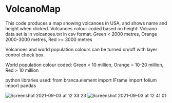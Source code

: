 # VolcanoMap

This code produces a map showing volcanoes in USA, and shows name and height when clicked. 
Volcanoes colour coded based on height:
Volcano data set is in volcanoes.txt in csv format.
Green < 2000 metres,
Orange 2000-3000 metres,
Red >= 3000 metres

Volcanoes and world population colours can be turned on/off with layer control check box.

World population colour coded:
Green < 10 million,
Orange = 10-20 million,
Red > 10 million

python libraries used: 
from branca.element import IFrame
import folium
import pandas

![Screenshot 2021-09-03 at 12 33 23](https://user-images.githubusercontent.com/76489213/131985230-b9de100b-d359-4a47-8129-f567b6524eba.png)
![Screenshot 2021-09-03 at 12 41 01](https://user-images.githubusercontent.com/76489213/131985243-1d1c5502-03e3-4240-8179-42831aa03091.png)


